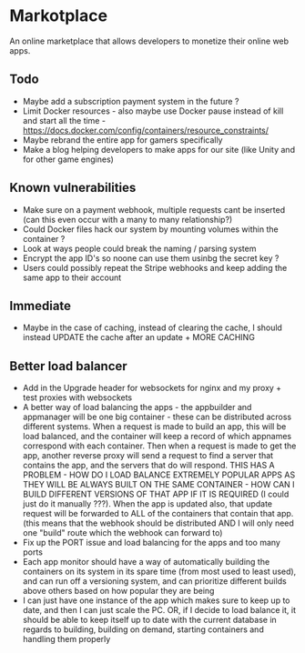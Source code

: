 # Markotplace

An online marketplace that allows developers to monetize their online web apps.

## Todo

-   Maybe add a subscription payment system in the future ?
-   Limit Docker resources - also maybe use Docker pause instead of kill and start all the time - https://docs.docker.com/config/containers/resource_constraints/
-   Maybe rebrand the entire app for gamers specifically
-   Make a blog helping developers to make apps for our site (like Unity and for other game engines)

## Known vulnerabilities

-   Make sure on a payment webhook, multiple requests cant be inserted (can this even occur with a many to many relationship?)
-   Could Docker files hack our system by mounting volumes within the container ?
-   Look at ways people could break the naming / parsing system
-   Encrypt the app ID's so noone can use them usinbg the secret key ?
-   Users could possibly repeat the Stripe webhooks and keep adding the same app to their account

## Immediate

-   Maybe in the case of caching, instead of clearing the cache, I should instead UPDATE the cache after an update + MORE CACHING

## Better load balancer

-   Add in the Upgrade header for websockets for nginx and my proxy + test proxies with websockets
-   A better way of load balancing the apps - the appbuilder and appmanager will be one big container - these can be distributed across different systems. When a request is made to build an app, this will be load balanced, and the container will keep a record of which appnames correspond with each container. Then when a request is made to get the app, another reverse proxy will send a request to find a server that contains the app, and the servers that do will respond. THIS HAS A PROBLEM - HOW DO I LOAD BALANCE EXTREMELY POPULAR APPS AS THEY WILL BE ALWAYS BUILT ON THE SAME CONTAINER - HOW CAN I BUILD DIFFERENT VERSIONS OF THAT APP IF IT IS REQUIRED (I could just do it manually ???). When the app is updated also, that update request will be forwarded to ALL of the containers that contain that app. (this means that the webhook should be distributed AND I will only need one "build" route which the webhook can forward to)
-   Fix up the PORT issue and load balancing for the apps and too many ports
-   Each app monitor should have a way of automatically building the containers on its system in its spare time (from most used to least used), and can run off a versioning system, and can prioritize different builds above others based on how popular they are being
-   I can just have one instance of the app which makes sure to keep up to date, and then I can just scale the PC. OR, if I decide to load balance it, it should be able to keep itself up to date with the current database in regards to building, building on demand, starting containers and handling them properly

